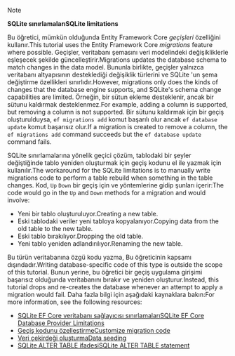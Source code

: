 > [!NOTE]
> 
> <span data-ttu-id="179b5-101">**SQLite sınırlamaları**</span><span class="sxs-lookup"><span data-stu-id="179b5-101">**SQLite limitations**</span></span>
>
> <span data-ttu-id="179b5-102">Bu öğretici, mümkün olduğunda Entity Framework Core *geçişleri* özelliğini kullanır.</span><span class="sxs-lookup"><span data-stu-id="179b5-102">This tutorial uses the Entity Framework Core *migrations* feature where possible.</span></span> <span data-ttu-id="179b5-103">Geçişler, veritabanı şemasını veri modelindeki değişikliklerle eşleşecek şekilde güncelleştirir.</span><span class="sxs-lookup"><span data-stu-id="179b5-103">Migrations updates the database schema to match changes in the data model.</span></span> <span data-ttu-id="179b5-104">Bununla birlikte, geçişler yalnızca veritabanı altyapısının desteklediği değişiklik türlerini ve SQLite 'un şema değiştirme özellikleri sınırlıdır.</span><span class="sxs-lookup"><span data-stu-id="179b5-104">However, migrations only does the kinds of changes that the database engine supports, and SQLite's schema change capabilities are limited.</span></span> <span data-ttu-id="179b5-105">Örneğin, bir sütun ekleme desteklenir, ancak bir sütunu kaldırmak desteklenmez.</span><span class="sxs-lookup"><span data-stu-id="179b5-105">For example, adding a column is supported, but removing a column is not supported.</span></span> <span data-ttu-id="179b5-106">Bir sütunu kaldırmak için bir geçiş oluşturulduysa, `ef migrations add` komut başarılı olur ancak `ef database update` komut başarısız olur.</span><span class="sxs-lookup"><span data-stu-id="179b5-106">If a migration is created to remove a column, the `ef migrations add` command succeeds but the `ef database update` command fails.</span></span> 
>
> <span data-ttu-id="179b5-107">SQLite sınırlamalarına yönelik geçici çözüm, tablodaki bir şeyler değiştiğinde tablo yeniden oluşturmak için geçiş kodunu el ile yazmak için kullanılır.</span><span class="sxs-lookup"><span data-stu-id="179b5-107">The workaround for the SQLite limitations is to manually write migrations code to perform a table rebuild when something in the table changes.</span></span> <span data-ttu-id="179b5-108">Kod, `Up` `Down` bir geçiş için ve yöntemlerine gidip şunları içerir:</span><span class="sxs-lookup"><span data-stu-id="179b5-108">The code would go in the `Up` and `Down` methods for a migration and would involve:</span></span>
>
> * <span data-ttu-id="179b5-109">Yeni bir tablo oluşturuluyor.</span><span class="sxs-lookup"><span data-stu-id="179b5-109">Creating a new table.</span></span>
> * <span data-ttu-id="179b5-110">Eski tablodaki veriler yeni tabloya kopyalanıyor.</span><span class="sxs-lookup"><span data-stu-id="179b5-110">Copying data from the old table to the new table.</span></span>
> * <span data-ttu-id="179b5-111">Eski tablo bırakılıyor.</span><span class="sxs-lookup"><span data-stu-id="179b5-111">Dropping the old table.</span></span>
> * <span data-ttu-id="179b5-112">Yeni tablo yeniden adlandırılıyor.</span><span class="sxs-lookup"><span data-stu-id="179b5-112">Renaming the new table.</span></span>
>
> <span data-ttu-id="179b5-113">Bu türün veritabanına özgü kodu yazma, Bu öğreticinin kapsamı dışındadır.</span><span class="sxs-lookup"><span data-stu-id="179b5-113">Writing database-specific code of this type is outside the scope of this tutorial.</span></span> <span data-ttu-id="179b5-114">Bunun yerine, bu öğretici bir geçiş uygulama girişimi başarısız olduğunda veritabanını bırakır ve yeniden oluşturur.</span><span class="sxs-lookup"><span data-stu-id="179b5-114">Instead, this tutorial drops and re-creates the database whenever an attempt to apply a migration would fail.</span></span> <span data-ttu-id="179b5-115">Daha fazla bilgi için aşağıdaki kaynaklara bakın:</span><span class="sxs-lookup"><span data-stu-id="179b5-115">For more information, see the following resources:</span></span>
>
> * [<span data-ttu-id="179b5-116">SQLite EF Core veritabanı sağlayıcısı sınırlamaları</span><span class="sxs-lookup"><span data-stu-id="179b5-116">SQLite EF Core Database Provider Limitations</span></span>](/ef/core/providers/sqlite/limitations)
> * [<span data-ttu-id="179b5-117">Geçiş kodunu özelleştirme</span><span class="sxs-lookup"><span data-stu-id="179b5-117">Customize migration code</span></span>](/ef/core/managing-schemas/migrations/#customize-migration-code)
> * [<span data-ttu-id="179b5-118">Veri çekirdeği oluşturma</span><span class="sxs-lookup"><span data-stu-id="179b5-118">Data seeding</span></span>](/ef/core/modeling/data-seeding)
> * [<span data-ttu-id="179b5-119">SQLite ALTER TABLE ifadesi</span><span class="sxs-lookup"><span data-stu-id="179b5-119">SQLite ALTER TABLE statement</span></span>](https://sqlite.org/lang_altertable.html)